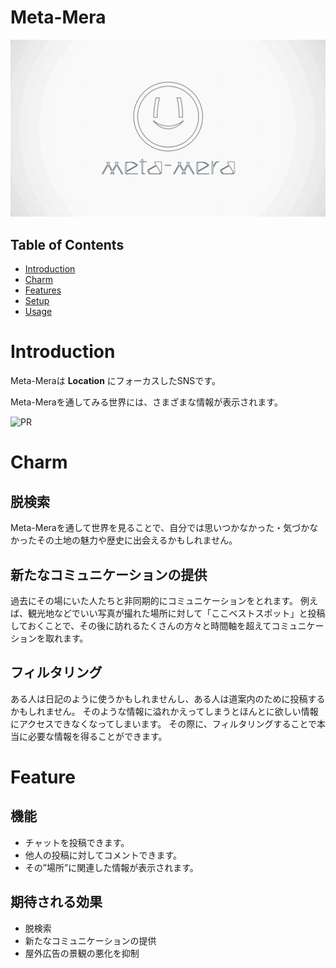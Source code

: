 # Meta-Mera
![icon](./images/icon.gif)

## Table of Contents

- [Introduction](#introduction)
- [Charm](#charm)
- [Features](#features)
- [Setup](#set-up)
- [Usage](#usage)

# Introduction
Meta-Meraは **Location** にフォーカスしたSNSです。

Meta-Meraを通してみる世界には、さまざまな情報が表示されます。

![PR](./images/PR.png)

# Charm

## 脱検索

Meta-Meraを通して世界を見ることで、自分では思いつかなかった・気づかなかったその土地の魅力や歴史に出会えるかもしれません。
## 新たなコミュニケーションの提供

過去にその場にいた人たちと非同期的にコミュニケーションをとれます。
例えば、観光地などでいい写真が撮れた場所に対して「ここベストスポット」と投稿しておくことで、その後に訪れるたくさんの方々と時間軸を超えてコミュニケーションを取れます。
## フィルタリング

ある人は日記のように使うかもしれませんし、ある人は道案内のために投稿するかもしれません。
そのような情報に溢れかえってしまうとほんとに欲しい情報にアクセスできなくなってしまいます。
その際に、フィルタリングすることで本当に必要な情報を得ることができます。


# Feature

## 機能

- チャットを投稿できます。
- 他人の投稿に対してコメントできます。
- その”場所”に関連した情報が表示されます。

## 期待される効果

- 脱検索
- 新たなコミュニケーションの提供
- 屋外広告の景観の悪化を抑制


<!-- # Usage -->

